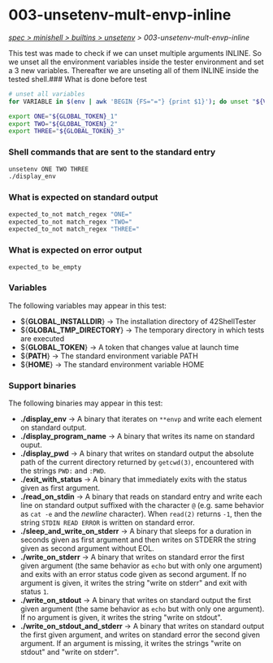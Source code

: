 # 003-unsetenv-mult-envp-inline

*[spec > minishell > builtins > unsetenv](..) > 003-unsetenv-mult-envp-inline*

This test was made to check if we can unset multiple arguments INLINE.
So we unset all the environment variables inside the tester environment and set a 3 new variables.
Thereafter we are unseting all of them INLINE inside the tested shell.### What is done before test

```bash
# unset all variables
for VARIABLE in $(env | awk 'BEGIN {FS="="} {print $1}'); do unset "${VARIABLE}"; done;

export ONE="${GLOBAL_TOKEN}_1"
export TWO="${GLOBAL_TOKEN}_2"
export THREE="${GLOBAL_TOKEN}_3"

```

### Shell commands that are sent to the standard entry

```bash
unsetenv ONE TWO THREE
./display_env

```

### What is expected on standard output

```bash
expected_to_not match_regex "ONE="
expected_to_not match_regex "TWO="
expected_to_not match_regex "THREE="

```

### What is expected on error output

```bash
expected_to be_empty
```

### Variables

The following variables may appear in this test:

* ${**GLOBAL_INSTALLDIR**} -> The installation directory of 42ShellTester
* ${**GLOBAL_TMP_DIRECTORY**} -> The temporary directory in which tests are executed
* ${**GLOBAL_TOKEN**} -> A token that changes value at launch time
* ${**PATH**} -> The standard environment variable PATH
* ${**HOME**} -> The standard environment variable HOME

### Support binaries

The following binaries may appear in this test:


* **./display_env** -> A binary that iterates on `**envp` and write each element on standard output.
* **./display_program_name** -> A binary that writes its name on standard ouput.
* **./display_pwd** -> A binary that writes on standard output the absolute path of the current directory returned by `getcwd(3)`, encountered with the strings `PWD:` and `:PWD`.
* **./exit_with_status** -> A binary that immediately exits with the status given as first argument.
* **./read_on_stdin** -> A binary that reads on standard entry and write each line on standard output suffixed with the character `@` (e.g. same behavior as `cat -e` and the *newline* character). When `read(2)` returns `-1`, then the string `STDIN READ ERROR` is written on standard error.
* **./sleep_and_write_on_stderr** -> A binary that sleeps for a duration in seconds given as first argument and then writes on STDERR the string given as second argument without EOL.
* **./write_on_stderr** -> A binary that writes on standard error the first given argument (the same behavior as `echo` but with only one argument) and exits with an error status code given as second argument. If no argument is given, it writes the string "write on stderr" and exit with status `1`.
* **./write_on_stdout** -> A binary that writes on standard output the first given argument (the same behavior as `echo` but with only one argument). If no argument is given, it writes the string "write on stdout".
* **./write_on_stdout_and_stderr** -> A binary that writes on standard output the first given argument, and writes on standard error the second given argument. If an argument is missing, it writes the strings "write on stdout" and "write on stderr".
